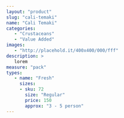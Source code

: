 ```yaml
---
layout: "product"
slug: "cali-temaki"
name: "Cali Temaki"
categories:
   - "Crustaceans"
   - "Value Added"
images:
   - "http://placehold.it/400x400/000/fff"
description: >
   lorem
measure: "pack"
types: 
   - name: "Fresh"
     sizes: 
     - sku: 72
       size: "Regular"
       price: 150
       approx: "3 - 5 person"
---
```

